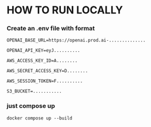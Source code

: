 # HOW TO RUN LOCALLY


### Create an .env file with format
```
OPENAI_BASE_URL=https://openai.prod.ai-..............

OPENAI_API_KEY=eyJ..........

AWS_ACCESS_KEY_ID=A........

AWS_SECRET_ACCESS_KEY=D........

AWS_SESSION_TOKEN=F..........

S3_BUCKET=...........
```


### just compose up 
```
docker compose up --build
```

